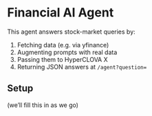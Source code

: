 # Financial AI Agent

This agent answers stock-market queries by:
1. Fetching data (e.g. via yfinance)
2. Augmenting prompts with real data
3. Passing them to HyperCLOVA X
4. Returning JSON answers at `/agent?question=`

## Setup

(we’ll fill this in as we go)
